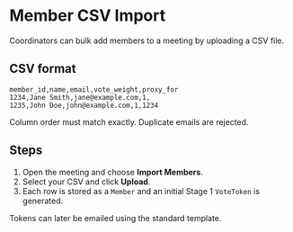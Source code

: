 # Member CSV Import

Coordinators can bulk add members to a meeting by uploading a CSV file.

## CSV format

```
member_id,name,email,vote_weight,proxy_for
1234,Jane Smith,jane@example.com,1,
1235,John Doe,john@example.com,1,1234
```

Column order must match exactly. Duplicate emails are rejected.

## Steps

1. Open the meeting and choose **Import Members**.
2. Select your CSV and click **Upload**.
3. Each row is stored as a `Member` and an initial Stage 1 `VoteToken` is generated.

Tokens can later be emailed using the standard template.
